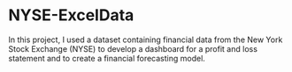 # NYSE-ExcelData
In this project, I used a dataset containing financial data from the New York Stock Exchange (NYSE) to develop a dashboard for a profit and loss statement and to create a financial forecasting model.
